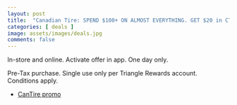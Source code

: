 ```yaml
---
layout: post
title:  "Canadian Tire: SPEND $100+ ON ALMOST EVERYTHING. GET $20 in CT Money on Feb 9th 2024 only"
categories: [ deals ]
image: assets/images/deals.jpg
comments: false
---
```


In-store and online.  Activate offer in app.  One day only.

Pre-Tax purchase. Single use only per Triangle Rewards account. Conditions apply.

- [CanTire promo](https://www.canadiantire.ca/en/rewards/spend-and-get.html)


